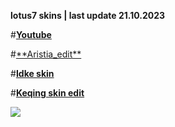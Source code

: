 **lotus7 skins | last update 21.10.2023**

#[**Youtube**](https://www.youtube.com/watch?v=h49dClvdBC4&t=53s)

#[**A](https://www.mediafire.com/file/ge9sfm0v0b4vsc7/aristia+edit.osk/file)[ristia_edit**](https://www.mediafire.com/file/ge9sfm0v0b4vsc7/aristia+edit.osk/file)

#[**Idke skin**](https://mega.nz/folder/w74SVCIL#UmPWRDrXGRKV5urcEAEovQ/file/AuJBjQqR)

#[**Keqing skin edit**](https://www.mediafire.com/file/cl9t196c61faikg/Keqing+edit.osk/file)












![](Aspose.Words.d6b671a1-9ca4-4815-9475-5ad39d3f7993.001.png)



